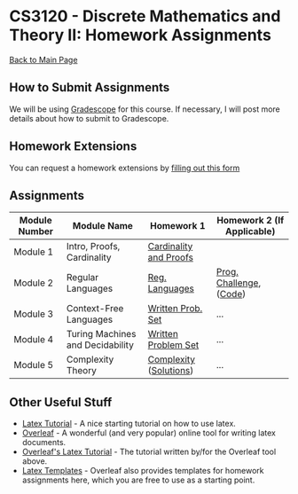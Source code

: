 CS3120 - Discrete Mathematics and Theory II: Homework Assignments
===============================

[Back to Main Page](../readme.html)


<a name="introduction"></a>How to Submit Assignments
--------------------------------------- 

We will be using [Gradescope](https://gradescope.com) for this course. If necessary, I will post more details about how to submit to Gradescope.

<a name="introduction"></a>Homework Extensions
--------------------------------------- 

You can request a homework extensions by [filling out this form](https://forms.gle/Pey9K5ttXFPzfG7e6)


<a name="introduction"></a>Assignments
--------------------------------------- 

| Module Number | Module Name | Homework 1 | Homework 2 (If Applicable) |
|----------|------------------------|------------------------|------------------------|
| Module 1 | Intro, Proofs, Cardinality | [Cardinality and Proofs](./01-Introduction/01-Cardinality.pdf) | |
| Module 2 | Regular Languages | [Reg. Languages](./02-RegularLanguages/02-RegLanguages.pdf) | [Prog. Challenge](./02-RegularLanguages/RegExpressions.pdf), ([Code](./02-RegularLanguages/code/regex_starter.zip)) | 
| Module 3 | Context-Free Languages | [Written Prob. Set](./03-ContextFree/03-ContextFree.pdf) | ... |
| Module 4 | Turing Machines and Decidability | [Written Problem Set](./04-TuringMachines/04-TuringMachines.pdf) | ... |
| Module 5 | Complexity Theory | [Complexity](./05-ComplexityTheory/05-ComplexityTheory.pdf) ([Solutions](./05-ComplexityTheory/05-ComplexityTheory-sols.pdf)) | ... |

<a name="other"></a>Other Useful Stuff
---------------------------------------


- [Latex Tutorial](https://www.latex-tutorial.com/tutorials/) - A nice starting tutorial on how to use latex. 
- [Overleaf](https://overleaf.com) - A wonderful (and very popular) online tool for writing latex documents. 
- [Overleaf's Latex Tutorial](https://www.overleaf.com/learn/latex/Tutorials) - The tutorial written by/for the Overleaf tool above.
- [Latex Templates](https://www.overleaf.com/latex/examples/tagged/homework) - Overleaf also provides templates for homework assignments here, which you are free to use as a starting point.

